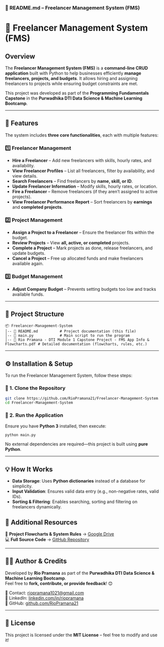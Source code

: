 ### **📄 README.md – Freelancer Management System (FMS)**

# 🚀 Freelancer Management System (FMS)

## **Overview**
The **Freelancer Management System (FMS)** is a **command-line CRUD application** built with Python to help businesses efficiently **manage freelancers, projects, and budgets**. It allows hiring and assigning freelancers to projects while ensuring budget constraints are met.

This project was developed as part of the **Programming Fundamentals Capstone** in the **Purwadhika DTI Data Science & Machine Learning Bootcamp**.

---

## **🔹 Features**
The system includes **three core functionalities**, each with multiple features:

### **1️⃣ Freelancer Management**
- **Hire a Freelancer** – Add new freelancers with skills, hourly rates, and availability.  
- **View Freelancer Profiles** – List all freelancers, filter by availability, and view details.  
- **Search Freelancers** – Find freelancers by **name, skill, or ID**.  
- **Update Freelancer Information** – Modify skills, hourly rates, or location.  
- **Fire a Freelancer** – Remove freelancers (if they aren’t assigned to active projects).  
- **View Freelancer Performance Report** – Sort freelancers by **earnings** and **completed projects**.

### **2️⃣ Project Management**
- **Assign a Project to a Freelancer** – Ensure the freelancer fits within the budget.  
- **Review Projects** – View **all, active, or completed** projects.  
- **Complete a Project** – Mark projects as done, release freelancers, and update budgets.  
- **Cancel a Project** – Free up allocated funds and make freelancers available again.  

### **3️⃣ Budget Management**
- **Adjust Company Budget** – Prevents setting budgets too low and tracks available funds.

---

## **📂 Project Structure**
```
📦 Freelancer-Management-System
│-- 📜 README.md          # Project documentation (this file)
│-- 📜 main.py            # Main script to run the program
│-- 📜 Rio Pramana - DTI Module 1 Capstone Project - FMS App Info & Flowcharts.pdf # Detailed documentation (flowcharts, rules, etc.)
```

---

## **⚙️ Installation & Setup**
To run the Freelancer Management System, follow these steps:

### **🔹 1. Clone the Repository**
```sh
git clone https://github.com/RioPramana21/Freelancer-Management-System.git
cd Freelancer-Management-System
```

### **🔹 2. Run the Application**
Ensure you have **Python 3** installed, then execute:
```sh
python main.py
```

No external dependencies are required—this project is built using **pure Python**.

---

## **💡 How It Works**
- **Data Storage**: Uses **Python dictionaries** instead of a database for simplicity.
- **Input Validation**: Ensures valid data entry (e.g., non-negative rates, valid IDs).
- **Sorting & Filtering**: Enables searching, sorting and filtering on freelancers dynamically.

## **📄 Additional Resources**
📌 **Project Flowcharts & System Rules** → [Google Drive](https://drive.google.com/drive/u/1/folders/1AeifrrMGuem_XImfKrT1z9orsVirGj-p)  
💻 **Full Source Code** → [GitHub Repository](https://github.com/RioPramana21/Freelancer-Management-System)

---

## **👨‍💻 Author & Credits**
Developed by **Rio Pramana** as part of the **Purwadhika DTI Data Science & Machine Learning Bootcamp**.  
Feel free to **fork, contribute, or provide feedback**! 😊  

📧 Contact: [riopramana1021@gmail.com](mailto:riopramana1021@gmail.com)  
🔗 LinkedIn: [linkedin.com/in/riopramana](https://linkedin.com/in/riopramana)  
🚀 GitHub: [github.com/RioPramana21](https://github.com/RioPramana21)

---

## **📜 License**
This project is licensed under the **MIT License** – feel free to modify and use it!
```
